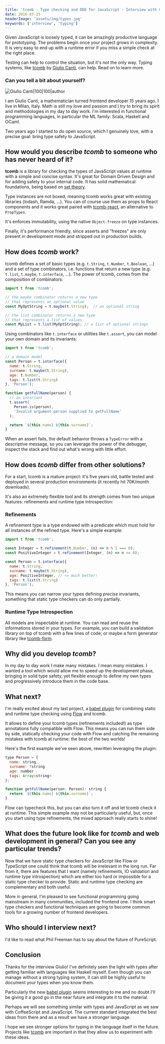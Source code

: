 ```yaml
---
title: 'tcomb - Type checking and DDD for JavaScript - Interview with Giulio Canti'
date: 2016-07-25
headerImage: 'assets/img/types.jpg'
keywords: ['interview', 'typing']
---
```


Given JavaScript is loosely typed, it can be amazingly productive language for prototyping. The problems begin once your project grows in complexity. It is very easy to end up with a runtime error if you miss a simple check at the right place.

Testing can help to control the situation, but it's not the only way. Typing systems, like [tcomb](https://github.com/gcanti/tcomb) by [Giulio Canti](https://twitter.com/GiulioCanti), can help. Read on to learn more.

### Can you tell a bit about yourself?

![Giulio Canti|100|100|author](https://www.gravatar.com/avatar/17e7c06ba6bf8429ce311069b95c57d7?s=200)

I am Giulio Canti, a mathematician turned frontend developer 15 years ago. I live in Milan, Italy. Math is still my love and passion and I try to bring its spirit and methodologies in my day to day work. I'm interested in functional programming languages, in particular the ML family: Scala, Haskell and OCaml.

Two years ago I started to do open source, which I genuinely love, with a precise goal: bring type safety to JavaScript.

## How would you describe *tcomb* to someone who has never heard of it?

**tcomb** is a library for checking the types of JavaScript values at runtime with a simple and concise syntax. It's great for Domain Driven Design and for adding safety to your internal code. It has solid mathematical foundations, being based on [set theory](https://en.wikipedia.org/wiki/Set_theory).

Type instances are not boxed, meaning tcomb works great with existing libraries (lodash, Ramda, ...). You can of course use them as props to React components and it works great paired with [tcomb-react](https://github.com/gcanti/tcomb-react), an alternative to `PropTypes`.

It's enforces immutability, using the native `Object.freeze` on type instances.

Finally, it's performance friendly, since asserts and "freezes" are only present in development mode and stripped out in production builds.

## How does *tcomb* work?

tcomb defines a set of basic types (e.g. `t.String`, `t.Number`, `t.Boolean`, ...) and a set of type combinators, i.e. functions that return a new type (e.g. `t.list`, `t.maybe`, `t.interface`, ...). The power of tcomb, comes from the composition of combinators:

```js
import t from 'tcomb';

// the maybe combinator returns a new type
// that represents an optional value
const MyOptString = t.maybe(t.String);  // an optional string

// the list combinator returns a new type
// that represents a list of values
const MyList = t.list(MyOptString); // a list of optional strings
```

Using combinators like `t.interface` or utilities like `t.assert`, you can model your own domain and its invariants:

```js
import t from 'tcomb';

// a domain model
const Person = t.interface({
  name: t.String,
  surname: t.maybe(t.String),
  age: t.Number,
  tags: t.list(t.String)
}, 'Person');

function getFullName(person) {
  // an invariant
  t.assert(
    Person.is(person),
    'Invalid argument person supplied to getFullName'
  );

  return `${this.name} ${this.surname}`;
}
```

When an assert fails, the default behavior throws a `TypeError` with a descriptive message, so you can leverage the power of the debugger, inspect the stack and find out what's wrong with little effort.

## How does *tcomb* differ from other solutions?

For a start, tcomb is a mature project: it's five years old, battle tested and deployed in several production environments (it recently hit 70K/month downloads).

It's also an extremely flexible tool and its strength comes from two unique features: refinements and runtime type introspection:

### Refinements

A refinement type is a type endowed with a predicate which must hold for all instances of the refined type. Here's a simple example:

```js
import t from 'tcomb';

const Integer = t.refinement(t.Number, (n) => n % 1 === 0);
const PositiveInteger = t.refinement(Integer, (n) => n >= 0);

const Person = t.interface({
  name: t.String,
  surname: t.maybe(t.String),
  age: PositiveInteger, // <= much better!
  tags: t.list(t.String)
}, 'Person');
```

This means you can narrow your types defining *precise* invariants, something that static type checkers can do only partially.

### Runtime Type Introspection

All models are inspectable at runtime. You can read and reuse the informations stored in your types. For example, you can build a validation library on top of tcomb with a few lines of code; or maybe a form generator library like [tcomb-form](https://github.com/gcanti/tcomb-form).

## Why did you develop *tcomb*?

In my day to day work I make many mistakes. I mean *many* mistakes. I wanted a tool which would allow me to speed up the development phase, bringing in solid type safety, yet flexible enough to define my own types and progressively introduce them in the code base.

## What next?

I'm really excited about my last project, a [babel plugin](https://github.com/gcanti/babel-plugin-tcomb) for combining static and runtime type checking using [Flow](https://github.com/facebook/flow) and tcomb.

It allows to define your tcomb types (refinements included!) as type annotations fully compatible with Flow. This means you can run them side by side, statically checking your code with Flow and catching the remaining mistakes with tcomb at runtime: the best of the two worlds!

Here's the first example we've seen above, rewritten leveraging the plugin:

```js
type Person = {
  name: string,
  surname: ?string
  age: number
  tags: Array<string>
};

function getFullName(person: Person): string {
  return `${this.name} ${this.surname}`;
}
```

Flow can typecheck this, but you can also turn it off and let tcomb check it at runtime. This simple example may not be particularly useful, but, once you start using type refinements, the mixed approach really starts to shine!


## What does the future look like for *tcomb* and web development in general? Can you see any particular trends?

Now that we have static type checkers for JavaScript like Flow or TypeScript one could think that tcomb will be irrelevant in the long run. Far from it, there are features that I want (namely refinements, IO validation and runtime type introspection) which are either too hard or impossible for a static type checker to provide. Static and runtime type checking are complementary and both useful.

More in general, I'm pleased to see functional programming going mainstream in many communities, included the frontend one.
I think smart type checkers and functional techniques are going to become common tools for a growing number of frontend developers.

## Who should I interview next?

I'd like to read what Phil Freeman has to say about the future of PureScript.

## Conclusion

Thanks for the interview Giulio! I've definitely seen the light with types after getting familiar with languages like Haskell myself. Even though you can manage without a strong typing system, it can still be highly useful to document your types when you know them.

Particularly the new [babel plugin](https://github.com/gcanti/babel-plugin-tcomb) seems interesting to me and no doubt I'll be giving it a good go in the near future and integrate it to the material.

Perhaps we will see something similar with types and JavaScript as we saw with CoffeeScript and JavaScript. The current standard integrated the best ideas from there and as a result we have a stronger language.

I hope we see stronger options for typing in the language itself in the future. Projects like [tcomb](https://github.com/gcanti/tcomb) are important in that they allow us to experiment with these ideas.
